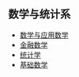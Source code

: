 ## 数学与统计系

- [数学与应用数学](applied-mathematics/)
- [金融数学](financial-mathematics/)
- [统计学](statistics/)
- [基础数学](basic-mathematics/)
